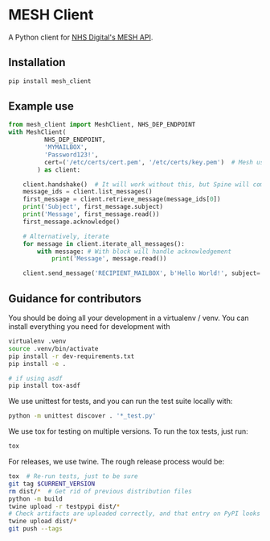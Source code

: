 MESH Client
===========

A Python client for [NHS Digital's MESH API](https://digital.nhs.uk/developer/api-catalogue/message-exchange-for-social-care-and-health-api).

Installation
------------

```bash
pip install mesh_client
```

Example use
-----------

```python
from mesh_client import MeshClient, NHS_DEP_ENDPOINT
with MeshClient(
          NHS_DEP_ENDPOINT,
          'MYMAILBOX',
          'Password123!',
          cert=('/etc/certs/cert.pem', '/etc/certs/key.pem')  # Mesh uses SSL, so you'll need some certs
        ) as client:

    client.handshake()  # It will work without this, but Spine will complain
    message_ids = client.list_messages()
    first_message = client.retrieve_message(message_ids[0])
    print('Subject', first_message.subject)
    print('Message', first_message.read())
    first_message.acknowledge()

    # Alternatively, iterate
    for message in client.iterate_all_messages():
        with message: # With block will handle acknowledgement
            print('Message', message.read())

    client.send_message('RECIPIENT_MAILBOX', b'Hello World!', subject='Important message')
```

Guidance for contributors
-------------------------

You should be doing all your development in a virtualenv / venv. You can install
everything you need for development with

```bash
virtualenv .venv
source .venv/bin/activate
pip install -r dev-requirements.txt
pip install -e .

# if using asdf
pip install tox-asdf

```

We use unittest for tests, and you can run the test suite locally with:

```bash
python -m unittest discover . '*_test.py'
```

We use tox for testing on multiple versions. To run the tox tests, just run:

```bash
tox
```

For releases, we use twine. The rough release process would be:

```bash
tox  # Re-run tests, just to be sure
git tag $CURRENT_VERSION
rm dist/*  # Get rid of previous distribution files
python -m build
twine upload -r testpypi dist/*
# Check artifacts are uploaded correctly, and that entry on PyPI looks correct
twine upload dist/*
git push --tags
```
